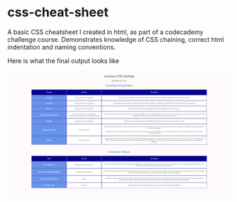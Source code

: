 # css-cheat-sheet
A basic CSS cheatsheet I created in html, as part of a codecademy challenge course. Demonstrates knowledge of CSS chaining, correct html indentation and naming conventions.

Here is what the final output looks like

![cheatsheet](docs/screenshot.png)
